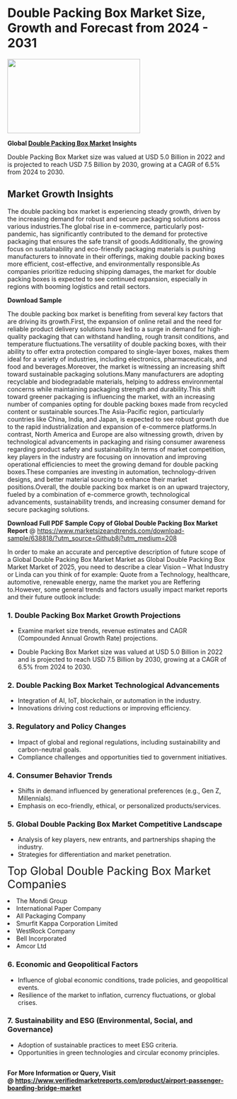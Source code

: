 <H1>Double Packing Box Market Size, Growth and Forecast from 2024 - 2031</H1><img class="aligncenter size-medium wp-image-584254" src="https://thirdeyenews.in/wp-content/uploads/2024/09/Global-Market-Research-300x168.jpeg" alt="" width="300" height="168" /><p><strong>Global&nbsp;<a href="https://www.marketsizeandtrends.com/download-sample/638818/?utm_source=Github8j?utm_medium=208">Double Packing Box Market</a> Insights</strong></p><p>Double Packing Box Market size was valued at USD 5.0 Billion in 2022 and is projected to reach USD 7.5 Billion by 2030, growing at a CAGR of 6.5% from 2024 to 2030.</p><p><h2>Market Growth Insights</h2> <p>The double packing box market is experiencing steady growth, driven by the increasing demand for robust and secure packaging solutions across various industries.The global rise in e-commerce, particularly post-pandemic, has significantly contributed to the demand for protective packaging that ensures the safe transit of goods.Additionally, the growing focus on sustainability and eco-friendly packaging materials is pushing manufacturers to innovate in their offerings, making double packing boxes more efficient, cost-effective, and environmentally responsible.As companies prioritize reducing shipping damages, the market for double packing boxes is expected to see continued expansion, especially in regions with booming logistics and retail sectors.</p> <p><strong>Download Sample</strong></p> <p>The double packing box market is benefiting from several key factors that are driving its growth.First, the expansion of online retail and the need for reliable product delivery solutions have led to a surge in demand for high-quality packaging that can withstand handling, rough transit conditions, and temperature fluctuations.The versatility of double packing boxes, with their ability to offer extra protection compared to single-layer boxes, makes them ideal for a variety of industries, including electronics, pharmaceuticals, and food and beverages.Moreover, the market is witnessing an increasing shift toward sustainable packaging solutions.Many manufacturers are adopting recyclable and biodegradable materials, helping to address environmental concerns while maintaining packaging strength and durability.This shift toward greener packaging is influencing the market, with an increasing number of companies opting for double packing boxes made from recycled content or sustainable sources.The Asia-Pacific region, particularly countries like China, India, and Japan, is expected to see robust growth due to the rapid industrialization and expansion of e-commerce platforms.In contrast, North America and Europe are also witnessing growth, driven by technological advancements in packaging and rising consumer awareness regarding product safety and sustainability.In terms of market competition, key players in the industry are focusing on innovation and improving operational efficiencies to meet the growing demand for double packing boxes.These companies are investing in automation, technology-driven designs, and better material sourcing to enhance their market positions.Overall, the double packing box market is on an upward trajectory, fueled by a combination of e-commerce growth, technological advancements, sustainability trends, and increasing consumer demand for secure packaging solutions.</p> <p><span class=""><strong>Download Full PDF Sample Copy of Global Double Packing Box Market Report</strong> @ <a href="https://www.marketsizeandtrends.com/download-sample/638818/?utm_source=Github8j?utm_medium=208" target="_blank">https://www.marketsizeandtrends.com/download-sample/638818/?utm_source=Github8j?utm_medium=208</a></span></p><p>In order to make an accurate and perceptive description of future scope of a Global&nbsp;Double Packing Box Market Market as Global&nbsp;Double Packing Box Market Market of 2025, you need to describe a clear Vision &ndash; What Industry or Linda can you think of for example: Quote from a Technology, healthcare, automotive, renewable energy, name the market you are Reffering to.However, some general trends and factors usually impact market reports and their future outlook include:</p><h3>1.&nbsp;<strong>Double Packing Box Market Growth Projections</strong></h3><ul><li>Examine market size trends, revenue estimates and CAGR (Compounded Annual Growth Rate) projections.</li><li><p>Double Packing Box Market size was valued at USD 5.0 Billion in 2022 and is projected to reach USD 7.5 Billion by 2030, growing at a CAGR of 6.5% from 2024 to 2030.</p></li></ul><h3>2.&nbsp;<strong>Double Packing Box Market Technological Advancements</strong></h3><ul><li>Integration of AI, IoT, blockchain, or automation in the industry.</li><li>Innovations driving cost reductions or improving efficiency.</li></ul><h3>3.&nbsp;<strong>Regulatory and Policy Changes</strong></h3><ul><li>Impact of global and regional regulations, including sustainability and carbon-neutral goals.</li><li>Compliance challenges and opportunities tied to government initiatives.</li></ul><h3>4.&nbsp;<strong>Consumer Behavior Trends</strong></h3><ul><li>Shifts in demand influenced by generational preferences (e.g., Gen Z, Millennials).</li><li>Emphasis on eco-friendly, ethical, or personalized products/services.</li></ul><h3>5.&nbsp;<strong>Global Double Packing Box Market Competitive Landscape</strong></h3><ul><li>Analysis of key players, new entrants, and partnerships shaping the industry.</li><li>Strategies for differentiation and market penetration.</li></ul><p data-pm-slice="1 1 []"><span style="color: inherit; font-family: inherit; font-size: 25px;">Top Global Double Packing Box Market Companies</span></p><div class="" data-test-id=""><p><li>The Mondi Group</li><li> International Paper Company</li><li> All Packaging Company</li><li> Smurfit Kappa Corporation Limited</li><li> WestRock Company</li><li> Bell Incorporated</li><li> Amcor Ltd</li></p></div><h3>6.&nbsp;<strong>Economic and Geopolitical Factors</strong></h3><ul><li>Influence of global economic conditions, trade policies, and geopolitical events.</li><li>Resilience of the market to inflation, currency fluctuations, or global crises.</li></ul><h3>7.&nbsp;<strong>Sustainability and ESG (Environmental, Social, and Governance)</strong></h3><ul><li>Adoption of sustainable practices to meet ESG criteria.</li><li>Opportunities in green technologies and circular economy principles.</li></ul><h2><strong style="font-size: 14px;">For More Information or Query, Visit @&nbsp;</strong><a style="background-color: #ffffff; font-size: 14px;" href="https://www.marketsizeandtrends.com/report/double-packing-box-market/" target="_blank">https://www.verifiedmarketreports.com/product/airport-passenger-boarding-bridge-market</a></h2>
